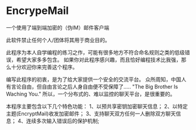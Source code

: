# EncrypeMail
一个使用了端到端加密的（伪IM）邮件客户端

此软件禁止任何个人/团体将其用于商业目的。

此程序为本人自学编程的练习之作，可能有很多地方不符合命名规则之类的低级错误，希望大家多多包含。
如果你对此程序感兴趣，而且恰好编程技术比我强，那么十分欢迎你来完善这个程序。

编写此程序的初衷，是为了给大家提供一个安全的交流平台。
众所周知，中国人有言论自由，但自由言论之后人身自由便不受保障了.....
"The Big Brother Is Waching You."
所以，一个分布式的、难以监控的聊天平台，是很重要的。

本程序主要包含以下几个特色功能：
1、以预共享密钥加密聊天信息；
2、以特定主题(EncryptMail)收发加密邮件；
3、支持聊天双方任何一人删除双方聊天信息；
4、连续多次输入错误后的保护机制;
